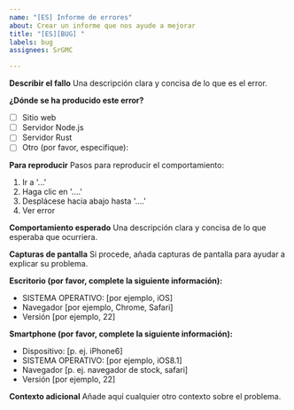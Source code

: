 ```yaml
---
name: "[ES] Informe de errores"
about: Crear un informe que nos ayude a mejorar
title: "[ES][BUG] "
labels: bug
assignees: SrGMC

---
```


**Describir el fallo**
Una descripción clara y concisa de lo que es el error.

**¿Dónde se ha producido este error?**
- [ ] Sitio web
- [ ] Servidor Node.js
- [ ] Servidor Rust
- [ ] Otro (por favor, especifique):

**Para reproducir**
Pasos para reproducir el comportamiento:
1. Ir a '...'
2. Haga clic en '....'
3. Desplácese hacia abajo hasta '....'
4. Ver error

**Comportamiento esperado**
Una descripción clara y concisa de lo que esperaba que ocurriera.

**Capturas de pantalla**
Si procede, añada capturas de pantalla para ayudar a explicar su problema.

**Escritorio (por favor, complete la siguiente información):**
 - SISTEMA OPERATIVO: [por ejemplo, iOS]
 - Navegador [por ejemplo, Chrome, Safari]
 - Versión [por ejemplo, 22]

**Smartphone (por favor, complete la siguiente información):**
 - Dispositivo: [p. ej. iPhone6]
 - SISTEMA OPERATIVO: [por ejemplo, iOS8.1]
 - Navegador [p. ej. navegador de stock, safari]
 - Versión [por ejemplo, 22]

**Contexto adicional**
Añade aquí cualquier otro contexto sobre el problema.
